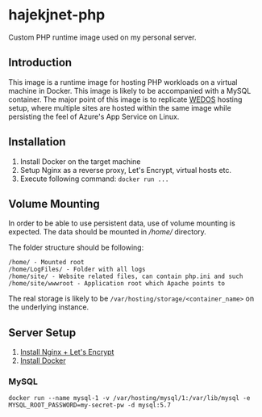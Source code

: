 # hajekjnet-php
Custom PHP runtime image used on my personal server.

## Introduction
This image is a runtime image for hosting PHP workloads on a virtual machine in Docker. This image is likely to be accompanied with a MySQL container. The major point of this image is to replicate [WEDOS](https://wedos.cz) hosting setup, where multiple sites are hosted within the same image while persisting the feel of Azure's App Service on Linux.

## Installation
1. Install Docker on the target machine
1. Setup Nginx as a reverse proxy, Let's Encrypt, virtual hosts etc.
1. Execute following command: `docker run ...` 

## Volume Mounting
In order to be able to use persistent data, use of volume mounting is expected. The data should be mounted in _/home/_ directory.

The folder structure should be following:
```
/home/ - Mounted root
/home/LogFiles/ - Folder with all logs
/home/site/ - Website related files, can contain php.ini and such
/home/site/wwwroot - Application root which Apache points to
```
The real storage is likely to be `/var/hosting/storage/<container_name>` on the underlying instance.

## Server Setup
1. [Install Nginx + Let's Encrypt](https://www.digitalocean.com/community/tutorials/how-to-secure-nginx-with-let-s-encrypt-on-ubuntu-16-04)
1. [Install Docker](https://docs.docker.com/install/linux/docker-ce/ubuntu/)
### MySQL
```
docker run --name mysql-1 -v /var/hosting/mysql/1:/var/lib/mysql -e MYSQL_ROOT_PASSWORD=my-secret-pw -d mysql:5.7
```

